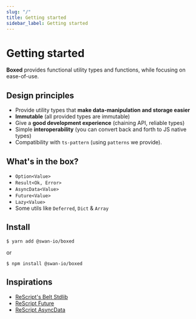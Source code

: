 ```yaml
---
slug: "/"
title: Getting started
sidebar_label: Getting started
---
```


# Getting started

**Boxed** provides functional utility types and functions, while focusing on ease-of-use.

## Design principles

- Provide utility types that **make data-manipulation and storage easier**
- **Immutable** (all provided types are immutable)
- Give a **good development experience** (chaining API, reliable types)
- Simple **interoperability** (you can convert back and forth to JS native types)
- Compatibility with `ts-pattern` (using `patterns` we provide).

## What's in the box?

- `Option<Value>`
- `Result<Ok, Error>`
- `AsyncData<Value>`
- `Future<Value>`
- `Lazy<Value>`
- Some utils like `Deferred`, `Dict` & `Array`

## Install

```console
$ yarn add @swan-io/boxed
```

or

```console
$ npm install @swan-io/boxed
```

## Inspirations

- [ReScript's Belt Stdlib](https://rescript-lang.org/docs/manual/latest/api/belt)
- [ReScript Future](https://github.com/bloodyowl/rescript-future)
- [ReScript AsyncData](https://github.com/bloodyowl/rescript-asyncdata)
